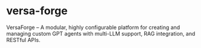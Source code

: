 # versa-forge
VersaForge – A modular, highly configurable platform for creating and managing custom GPT agents with multi-LLM support, RAG integration, and RESTful APIs.
